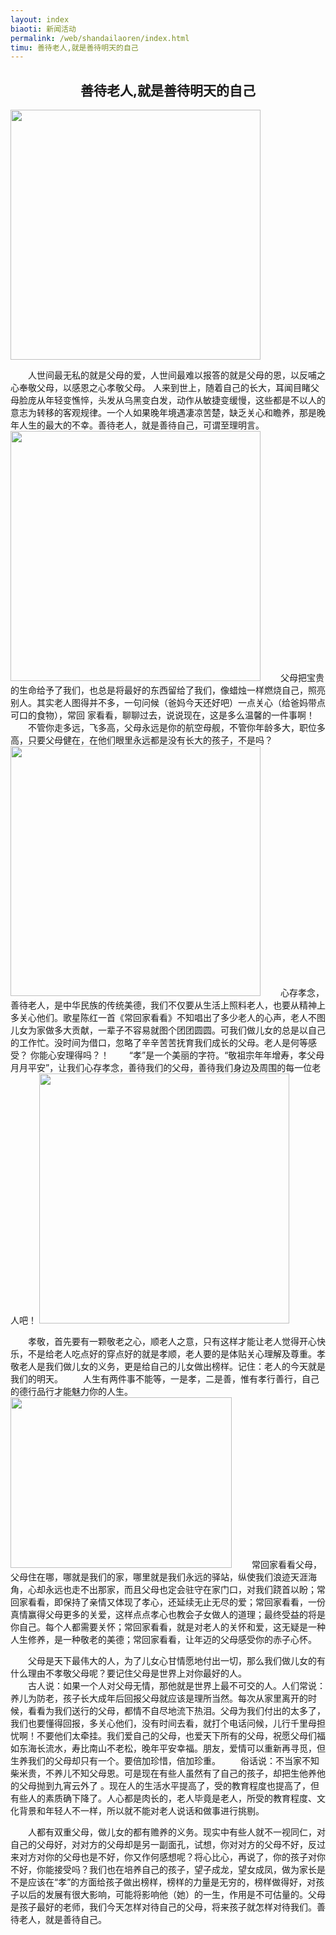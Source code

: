 ```yaml
---
layout: index
biaoti: 新闻活动
permalink: /web/shandailaoren/index.html
timu: 善待老人,就是善待明天的自己
---
```


<h2 style='text-align:center'>善待老人,就是善待明天的自己</h2>

<img class="rich_media_thumb" height='400' id="js_cover"  src="http://img.bbs.cnhubei.com/forum/201503/27/213227v22qtep9s1xz21j2.jpg">

&emsp;&emsp;人世间最无私的就是父母的爱，人世间最难以报答的就是父母的恩，以反哺之心奉敬父母，以感恩之心孝敬父母。
人来到世上，随着自己的长大，耳闻目睹父母脸庞从年轻变憔悴，头发从乌黑变白发，动作从敏捷变缓慢，这些都是不以人的意志为转移的客观规律。一个人如果晚年境遇凄凉苦楚，缺乏关心和瞻养，那是晚年人生的最大的不幸。善待老人，就是善待自己，可谓至理明言。
<img id="aimg_Hc76V" height='400' src="http://mmbiz.qpic.cn/mmbiz/NEMzRFe3P6wltSEfCPjk36lbVnZ0FA3iaUEgafRFZXI5JicK6dCw18469sD9A1s4TOHurL3fsyWHT0OdVVe94qCg/0" lazyloaded="true">
&emsp;&emsp;父母把宝贵的生命给予了我们，也总是将最好的东西留给了我们，像蜡烛一样燃烧自己，照亮别人。其实老人图得并不多，一句问候（爸妈今天还好吧）一点关心（给爸妈带点可口的食物），常回
家看看，聊聊过去，说说现在，这是多么温馨的一件事啊！
&emsp;&emsp;不管你走多远，飞多高，父母永远是你的航空母舰，不管你年龄多大，职位多高，只要父母健在，在他们眼里永远都是没有长大的孩子，不是吗？
<img id="aimg_SHA89" height='400' src="http://mmbiz.qpic.cn/mmbiz/NEMzRFe3P6wltSEfCPjk36lbVnZ0FA3iaqYWg82VZuPC9EJMn3bhpnjekKGzXia7fxjibW6vmiaWiaoD4ZEt9vpfp8A/0">
&emsp;&emsp;心存孝念，善待老人，是中华民族的传统美德，我们不仅要从生活上照料老人，也要从精神上多关心他们。歌星陈红一首《常回家看看》不知唱出了多少老人的心声，老人不图儿女为家做多大贡献，一辈子不容易就图个团团圆圆。可我们做儿女的总是以自己的工作忙。没时间为借口，忽略了辛辛苦苦抚育我们成长的父母。老人是何等感受？ 你能心安理得吗？！
&emsp;&emsp;“孝”是一个美丽的字符。“敬祖宗年年增寿，孝父母月月平安”，让我们心存孝念，善待我们的父母，善待我们身边及周围的每一位老人吧！
<img id="aimg_Y7SL6" height='400' src="http://mmbiz.qpic.cn/mmbiz/NEMzRFe3P6wtXo9z8rsK0ObwbH5kgt0xNHVs9xzFUhibS8P8ov6IZHB1y611cULic4SEhvMzibYLeIgR7POghAZfg/0" >

&emsp;&emsp;孝敬，首先要有一颗敬老之心，顺老人之意，只有这样才能让老人觉得开心快乐，不是给老人吃点好的穿点好的就是孝顺，老人要的是体贴关心理解及尊重。孝敬老人是我们做儿女的义务，更是给自己的儿女做出榜样。记住：老人的今天就是我们的明天。
&emsp;&emsp;人生有两件事不能等，一是孝，二是善，惟有孝行善行，自己的德行品行才能魅力你的人生。
<img id="aimg_UF4hN"  src="http://mmbiz.qpic.cn/mmbiz/NEMzRFe3P6wurRXKZtdbedHoZfhrH891IqQ60QwnAlG1Shia7P78LopjcqHlnlfWkDPNVtrJD6NO6GbPWGlK4XA/0" lazyloaded="true" _load="1" width="354" height="273">
&emsp;&emsp;常回家看看父母，父母住在哪，哪就是我们的家，哪里就是我们永远的驿站，纵使我们浪迹天涯海角，心却永远也走不出那家，而且父母也定会驻守在家门口，对我们跷首以盼；常回家看看，即保持了亲情又体现了孝心，还延续无止无尽的爱；常回家看看，一份真情赢得父母更多的关爱，这样点点孝心也教会子女做人的道理；最终受益的将是你自己。每个人都需要关怀；常回家看看，就是对老人的关怀和爱，这无疑是一种人生修养，是一种敬老的美德；常回家看看，让年迈的父母感受你的赤子心怀。


&emsp;&emsp;父母是天下最伟大的人，为了儿女心甘情愿地付出一切，那么我们做儿女的有什么理由不孝敬父母呢？要记住父母是世界上对你最好的人。  
&emsp;&emsp;古人说：如果一个人对父母无情，那他就是世界上最不可交的人。人们常说：养儿为防老，孩子长大成年后回报父母就应该是理所当然。每次从家里离开的时候，看看为我们送行的父母，都情不自尽地流下热泪。父母为我们付出的太多了，我们也要懂得回报，多关心他们，没有时间去看，就打个电话问候，儿行千里母担忧啊！不要他们太牵挂。我们爱自己的父母，也爱天下所有的父母，祝愿父母们福如东海长流水，寿比南山不老松，晚年平安幸福。朋友，爱情可以重新再寻觅，但生养我们的父母却只有一个。要倍加珍惜，倍加珍重。
&emsp;&emsp;俗话说：不当家不知柴米贵，不养儿不知父母恩。可是现在有些人虽然有了自己的孩子，却把生他养他的父母抛到九宵云外了 。现在人的生活水平提高了，受的教育程度也提高了，但有些人的素质确下降了。人心都是肉长的，老人毕竟是老人，所受的教育程度、文化背景和年轻人不一样，所以就不能对老人说话和做事进行挑剔。


&emsp;&emsp;人都有双重父母，做儿女的都有赡养的义务。现实中有些人就不一视同仁，对自己的父母好，对对方的父母却是另一副面孔，试想，你对对方的父母不好，反过来对方对你的父母也是不好，你又作何感想呢？将心比心，再说了，你的孩子对你不好，你能接受吗？我们也在培养自己的孩子，望子成龙，望女成凤，做为家长是不是应该在“孝”的方面给孩子做出榜样，榜样的力量是无穷的，榜样做得好，对孩子以后的发展有很大影响，可能将影响他（她）的一生，作用是不可估量的。父母是孩子最好的老师，我们今天怎样对待自己的父母，将来孩子就怎样对待我们。善待老人，就是善待自己。



